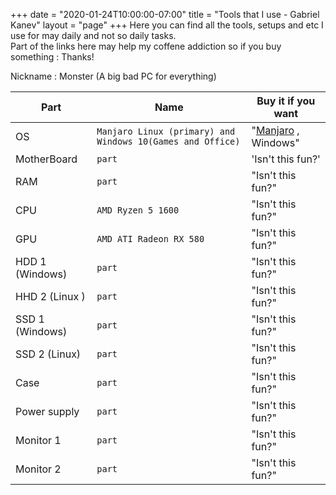 +++
date = "2020-01-24T10:00:00-07:00"
title = "Tools that I use - Gabriel Kanev"
layout = "page"
+++
Here you can find all the tools, setups and etc I use for may daily and not so daily tasks.  
Part of the links here may help my coffene addiction so if you buy something : Thanks!  
  
Nickname : Monster (A big bad PC for everything)  
  


|    Part        |        Name            |Buy it if you want            |
|----------------|-------------------------------|-----------------------------|
|OS  |`Manjaro Linux (primary) and Windows 10(Games and Office)`            |"[Manjaro](https://manjaro.org/download/official/gnome/) , Windows"            |
|MotherBoard       |`part`            |'Isn't this fun?'            |
|RAM    |`part`            |"Isn't this fun?"            |
|CPU    |`AMD Ryzen 5 1600`            |"Isn't this fun?"            |
|GPU    |`AMD ATI Radeon RX 580`            |"Isn't this fun?"            |
|HDD 1 (Windows)   |`part`            |"Isn't this fun?"            |
|HHD 2  (Linux )  |`part`            |"Isn't this fun?"            |
|SSD 1 (Windows)   |`part`            |"Isn't this fun?"            |
|SSD 2  (Linux)  |`part`            |"Isn't this fun?"            |
|Case  |`part`            |"Isn't this fun?"            |
|Power supply  |`part`            |"Isn't this fun?"            |
|Monitor 1  |`part`            |"Isn't this fun?"            |
|Monitor 2  |`part`            |"Isn't this fun?"            |
